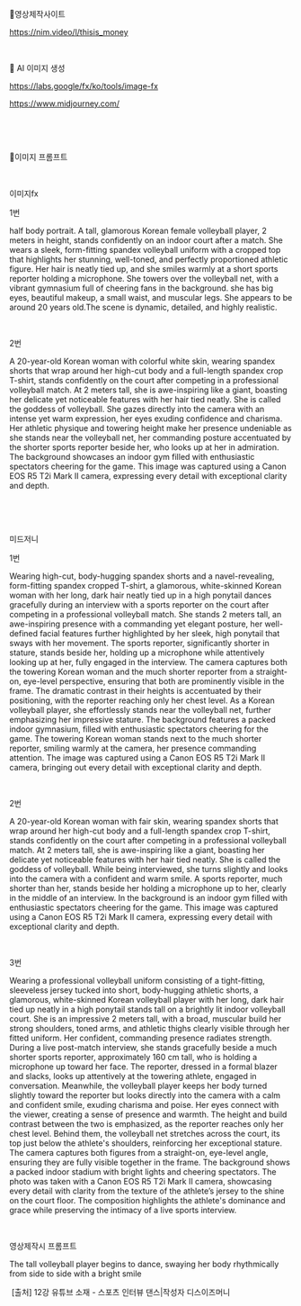 🎥영상제작사이트

https://nim.video/l/thisis_money

​

🎨 AI 이미지 생성

https://labs.google/fx/ko/tools/image-fx

https://www.midjourney.com/

​

​

🤖이미지 프롬프트

​

이미지fx

1번

half body portrait. A tall, glamorous Korean female volleyball player, 2 meters in height, stands confidently on an indoor court after a match. She wears a sleek, form-fitting spandex volleyball uniform with a cropped top that highlights her stunning, well-toned, and perfectly proportioned athletic figure. Her hair is neatly tied up, and she smiles warmly at a short sports reporter holding a microphone. She towers over the volleyball net, with a vibrant gymnasium full of cheering fans in the background. she has big eyes, beautiful makeup, a small waist, and muscular legs. She appears to be around 20 years old.The scene is dynamic, detailed, and highly realistic.

​

2번

A 20-year-old Korean woman with colorful white skin, wearing spandex shorts that wrap around her high-cut body and a full-length spandex crop T-shirt, stands confidently on the court after competing in a professional volleyball match. At 2 meters tall, she is awe-inspiring like a giant, boasting her delicate yet noticeable features with her hair tied neatly. She is called the goddess of volleyball. She gazes directly into the camera with an intense yet warm expression, her eyes exuding confidence and charisma. Her athletic physique and towering height make her presence undeniable as she stands near the volleyball net, her commanding posture accentuated by the shorter sports reporter beside her, who looks up at her in admiration. The background showcases an indoor gym filled with enthusiastic spectators cheering for the game. This image was captured using a Canon EOS R5 T2i Mark II camera, expressing every detail with exceptional clarity and depth.

​

​

미드저니

1번

Wearing high-cut, body-hugging spandex shorts and a navel-revealing, form-fitting spandex cropped T-shirt, a glamorous, white-skinned Korean woman with her long, dark hair neatly tied up in a high ponytail dances gracefully during an interview with a sports reporter on the court after competing in a professional volleyball match. She stands 2 meters tall, an awe-inspiring presence with a commanding yet elegant posture, her well-defined facial features further highlighted by her sleek, high ponytail that sways with her movement. The sports reporter, significantly shorter in stature, stands beside her, holding up a microphone while attentively looking up at her, fully engaged in the interview. The camera captures both the towering Korean woman and the much shorter reporter from a straight-on, eye-level perspective, ensuring that both are prominently visible in the frame. The dramatic contrast in their heights is accentuated by their positioning, with the reporter reaching only her chest level. As a Korean volleyball player, she effortlessly stands near the volleyball net, further emphasizing her impressive stature. The background features a packed indoor gymnasium, filled with enthusiastic spectators cheering for the game. The towering Korean woman stands next to the much shorter reporter, smiling warmly at the camera, her presence commanding attention. The image was captured using a Canon EOS R5 T2i Mark II camera, bringing out every detail with exceptional clarity and depth.

​

2번

A 20-year-old Korean woman with fair skin, wearing spandex shorts that wrap around her high-cut body and a full-length spandex crop T-shirt, stands confidently on the court after competing in a professional volleyball match. At 2 meters tall, she is awe-inspiring like a giant, boasting her delicate yet noticeable features with her hair tied neatly. She is called the goddess of volleyball. While being interviewed, she turns slightly and looks into the camera with a confident and warm smile. A sports reporter, much shorter than her, stands beside her holding a microphone up to her, clearly in the middle of an interview. In the background is an indoor gym filled with enthusiastic spectators cheering for the game. This image was captured using a Canon EOS R5 T2i Mark II camera, expressing every detail with exceptional clarity and depth.

​

3번

Wearing a professional volleyball uniform consisting of a tight-fitting, sleeveless jersey tucked into short, body-hugging athletic shorts, a glamorous, white-skinned Korean volleyball player with her long, dark hair tied up neatly in a high ponytail stands tall on a brightly lit indoor volleyball court. She is an impressive 2 meters tall, with a broad, muscular build her strong shoulders, toned arms, and athletic thighs clearly visible through her fitted uniform. Her confident, commanding presence radiates strength. During a live post-match interview, she stands gracefully beside a much shorter sports reporter, approximately 160 cm tall, who is holding a microphone up toward her face. The reporter, dressed in a formal blazer and slacks, looks up attentively at the towering athlete, engaged in conversation. Meanwhile, the volleyball player keeps her body turned slightly toward the reporter but looks directly into the camera with a calm and confident smile, exuding charisma and poise. Her eyes connect with the viewer, creating a sense of presence and warmth. The height and build contrast between the two is emphasized, as the reporter reaches only her chest level. Behind them, the volleyball net stretches across the court, its top just below the athlete's shoulders, reinforcing her exceptional stature. The camera captures both figures from a straight-on, eye-level angle, ensuring they are fully visible together in the frame. The background shows a packed indoor stadium with bright lights and cheering spectators. The photo was taken with a Canon EOS R5 T2i Mark II camera, showcasing every detail with clarity from the texture of the athlete’s jersey to the shine on the court floor. The composition highlights the athlete's dominance and grace while preserving the intimacy of a live sports interview.

​

영상제작시 프롬프트 

The tall volleyball player begins to dance, swaying her body rhythmically from side to side with a bright smile

​
[출처] 12강 유튜브 소재 - 스포츠 인터뷰 댄스|작성자 디스이즈머니